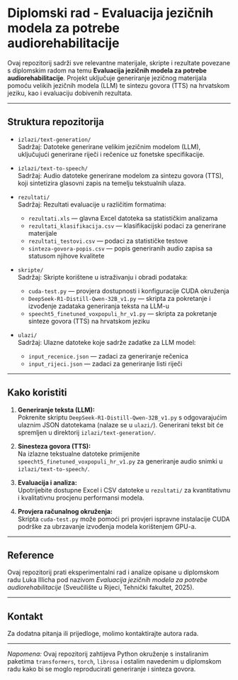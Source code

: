# Diplomski rad - Evaluacija jezičnih modela za potrebe audiorehabilitacije

Ovaj repozitorij sadrži sve relevantne materijale, skripte i rezultate povezane s diplomskim radom na temu **Evaluacija jezičnih modela za potrebe audiorehabilitacije**. Projekt uključuje generiranje jezičnog materijala pomoću velikih jezičnih modela (LLM) te sintezu govora (TTS) na hrvatskom jeziku, kao i evaluaciju dobivenih rezultata.

---

## Struktura repozitorija

- `izlazi/text-generation/`  
  Sadržaj: Datoteke generirane velikim jezičnim modelom (LLM), uključujući generirane riječi i rečenice uz fonetske specifikacije.

- `izlazi/text-to-speech/`  
  Sadržaj: Audio datoteke generirane modelom za sintezu govora (TTS), koji sintetizira glasovni zapis na temelju tekstualnih ulaza.

- `rezultati/`  
  Sadržaj: Rezultati evaluacije u različitim formatima:  
  - `rezultati.xls` — glavna Excel datoteka sa statističkim analizama  
  - `rezultati_klasifikacija.csv` — klasifikacijski podaci za generirane materijale  
  - `rezultati_testovi.csv` — podaci za statističke testove  
  - `sinteza-govora-popis.csv` — popis generiranih audio zapisa sa statusom njihove kvalitete

- `skripte/`  
  Sadržaj: Skripte korištene u istraživanju i obradi podataka:  
  - `cuda-test.py` — provjera dostupnosti i konfiguracije CUDA okruženja  
  - `DeepSeek-R1-Distill-Qwen-32B_v1.py` — skripta za pokretanje i izvođenje zadataka generiranja teksta na LLM-u  
  - `speecht5_finetuned_voxpopuli_hr_v1.py` — skripta za pokretanje sinteze govora (TTS) na hrvatskom jeziku

- `ulazi/`  
  Sadržaj: Ulazne datoteke koje sadrže zadatke za LLM model:  
  - `input_recenice.json` — zadaci za generiranje rečenica  
  - `input_rijeci.json` — zadaci za generiranje listi riječi

---

## Kako koristiti

1. **Generiranje teksta (LLM):**  
   Pokrenite skriptu `DeepSeek-R1-Distill-Qwen-32B_v1.py` s odgovarajućim ulaznim JSON datotekama (nalaze se u `ulazi/`). Generirani tekst bit će spremljen u direktorij `izlazi/text-generation/`.

2. **Sinesteza govora (TTS):**  
   Na izlazne tekstualne datoteke primijenite `speecht5_finetuned_voxpopuli_hr_v1.py` za generiranje audio snimki u `izlazi/text-to-speech/`.

3. **Evaluacija i analiza:**  
   Upotrijebite dostupne Excel i CSV datoteke u `rezultati/` za kvantitativnu i kvalitativnu procjenu performansi modela.

4. **Provjera računalnog okruženja:**  
   Skripta `cuda-test.py` može pomoći pri provjeri ispravne instalacije CUDA podrške za ubrzavanje izvođenja modela korištenjem GPU-a.

---

## Reference

Ovaj repozitorij prati eksperimentalni rad i analize opisane u diplomskom radu Luka Illicha pod nazivom _Evaluacija jezičnih modela za potrebe audiorehabilitacije_ (Sveučilište u Rijeci, Tehnički fakultet, 2025).

---

## Kontakt

Za dodatna pitanja ili prijedloge, molimo kontaktirajte autora rada.

---

*Napomena:* Ovaj repozitorij zahtijeva Python okruženje s instaliranim paketima `transformers`, `torch`, `librosa` i ostalim navedenim u diplomskom radu kako bi se moglo reproducirati generiranje i sinteza govora.
